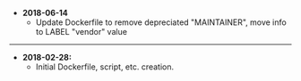 * **2018-06-14**
    * Update Dockerfile to remove depreciated "MAINTAINER", move info to LABEL "vendor" value
---
* **2018-02-28:**
    * Initial Dockerfile, script, etc. creation.
